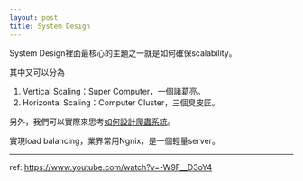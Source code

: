 ```yaml
---
layout: post
title: System Design
---
```


System Design裡面最核心的主題之一就是如何確保scalability。

其中又可以分為
1. Vertical Scaling：Super Computer，一個諸葛亮。
2. Horizontal Scaling：Computer Cluster，三個臭皮匠。

另外，我們可以實際來思考[如何設計爬蟲系統](https://mp.weixin.qq.com/s/b9biMN_uZSQOM8DnMRieUw)。

實現load balancing，業界常用Ngnix，是一個輕量server。

---

ref:
<https://www.youtube.com/watch?v=-W9F__D3oY4>
